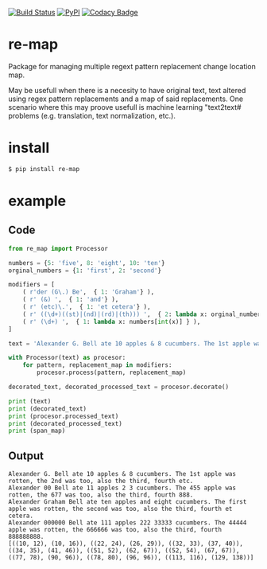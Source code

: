 [![Build Status](https://travis-ci.org/aleksas/re-map.svg?branch=master)](https://travis-ci.org/aleksas/re-map)
[![PyPI](https://img.shields.io/pypi/v/re-map?color=success)](https://pypi.org/project/re-map/)
[![Codacy Badge](https://api.codacy.com/project/badge/Grade/63e1067e85994870b8f6a39a4ee34ec3)](https://www.codacy.com/manual/aleksas/re-map?utm_source=github.com&amp;utm_medium=referral&amp;utm_content=aleksas/re-map&amp;utm_campaign=Badge_Grade)

# re-map

Package for managing multiple regext pattern replacement change location map.


May be usefull when there is a necesity to have original text, text altered using regex pattern replacements and a map of said replacements.
One scenario where this may proove usefull is machine learning "text2text# problems (e.g. translation, text normalization, etc.).

# install

```bash
$ pip install re-map
```

# example
## Code
```python
from re_map import Processor

numbers = {5: 'five', 8: 'eight', 10: 'ten'}
orginal_numbers = {1: 'first', 2: 'second'}

modifiers = [
    ( r'der (G\.) Be',  { 1: 'Graham'} ),
    ( r' (&) ',  { 1: 'and'} ),
    ( r' (etc)\.',  { 1: 'et cetera'} ),
    ( r' ((\d+)((st)|(nd)|(rd)|(th))) ',  { 2: lambda x: orginal_numbers[int(x)], 3: '' } ),
    ( r' (\d+) ',  { 1: lambda x: numbers[int(x)] } ),
]

text = 'Alexander G. Bell ate 10 apples & 8 cucumbers. The 1st apple was rotten, the 2nd was too, also the third, fourth etc.'

with Processor(text) as procesor:
    for pattern, replacement_map in modifiers:
        procesor.process(pattern, replacement_map)

decorated_text, decorated_processed_text = procesor.decorate()

print (text)
print (decorated_text)
print (procesor.processed_text)
print (decorated_processed_text)
print (span_map)
```

## Output

```shell
Alexander G. Bell ate 10 apples & 8 cucumbers. The 1st apple was rotten, the 2nd was too, also the third, fourth etc.
Alexander 00 Bell ate 11 apples 2 3 cucumbers. The 455 apple was rotten, the 677 was too, also the third, fourth 888.
Alexander Graham Bell ate ten apples and eight cucumbers. The first apple was rotten, the second was too, also the third, fourth et cetera.
Alexander 000000 Bell ate 111 apples 222 33333 cucumbers. The 44444 apple was rotten, the 666666 was too, also the third, fourth 888888888.
[((10, 12), (10, 16)), ((22, 24), (26, 29)), ((32, 33), (37, 40)), ((34, 35), (41, 46)), ((51, 52), (62, 67)), ((52, 54), (67, 67)), ((77, 78), (90, 96)), ((78, 80), (96, 96)), ((113, 116), (129, 138))]
```
